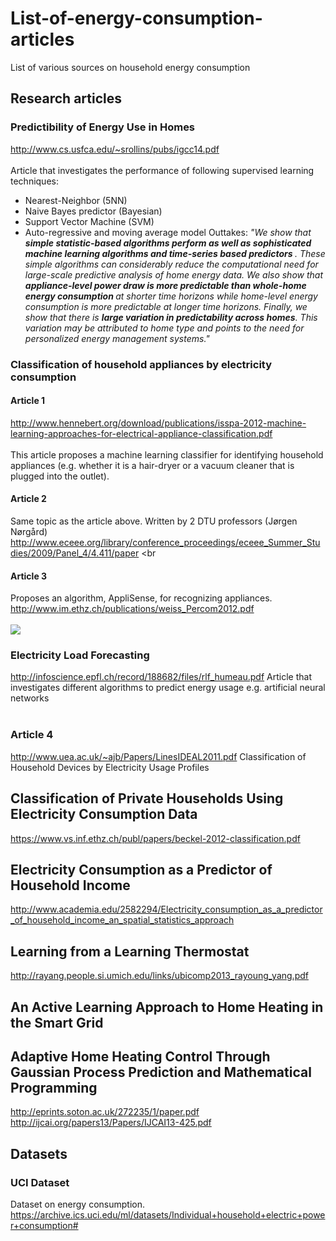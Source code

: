 # List-of-energy-consumption-articles
List of various sources on household energy consumption

## Research articles

### Predictibility of Energy Use in Homes
http://www.cs.usfca.edu/~srollins/pubs/igcc14.pdf
<br>
<br>
Article that investigates the performance of following supervised learning techniques:
* Nearest-Neighbor (5NN)
* Naive Bayes predictor (Bayesian)
* Support Vector Machine (SVM)
* Auto-regressive and moving average model
Outtakes:
<i>"We show that <b>simple statistic-based algorithms perform as well as
sophisticated machine learning algorithms and time-series based
predictors </b>. These simple algorithms can considerably reduce the
computational need for large-scale predictive analysis of home
energy data. We also show that <b>appliance-level power draw is
more predictable than whole-home energy consumption </b> at shorter
time horizons while home-level energy consumption is more
predictable at longer time horizons. Finally, we show that there is
<b>large variation in predictability across homes</b>. This variation may
be attributed to home type and points to the need for personalized
energy management systems." </i>


### Classification of household appliances by electricity consumption

#### Article 1
http://www.hennebert.org/download/publications/isspa-2012-machine-learning-approaches-for-electrical-appliance-classification.pdf
<br>
<br>
This article proposes a machine learning classifier for identifying household appliances (e.g. whether it is a hair-dryer or a vacuum cleaner that is plugged into the outlet).

#### Article 2
Same topic as the article above. Written by 2 DTU professors (Jørgen Nørgård)
http://www.eceee.org/library/conference_proceedings/eceee_Summer_Studies/2009/Panel_4/4.411/paper
<br
<br>

#### Article 3
Proposes an algorithm, AppliSense, for recognizing appliances.
http://www.im.ethz.ch/publications/weiss_Percom2012.pdf
<br>
<br>
![](http://s1.postimg.org/4p7m2qhyn/appliance_consumption1.png)
### Electricity Load Forecasting
http://infoscience.epfl.ch/record/188682/files/rlf_humeau.pdf
Article that investigates different algorithms to predict energy usage e.g. artificial neural networks
<br>
<br>

### Article 4
http://www.uea.ac.uk/~ajb/Papers/LinesIDEAL2011.pdf
Classification of Household Devices by Electricity Usage Profiles

## Classification of Private Households Using Electricity Consumption Data 
https://www.vs.inf.ethz.ch/publ/papers/beckel-2012-classification.pdf

## Electricity Consumption as a Predictor of Household Income
http://www.academia.edu/2582294/Electricity_consumption_as_a_predictor_of_household_income_an_spatial_statistics_approach

## Learning from a Learning Thermostat
http://rayang.people.si.umich.edu/links/ubicomp2013_rayoung_yang.pdf

## An Active Learning Approach to Home Heating in the Smart Grid

## Adaptive Home Heating Control Through Gaussian Process Prediction and Mathematical Programming
http://eprints.soton.ac.uk/272235/1/paper.pdf
http://ijcai.org/papers13/Papers/IJCAI13-425.pdf
## Datasets

### UCI Dataset
Dataset on energy consumption.
https://archive.ics.uci.edu/ml/datasets/Individual+household+electric+power+consumption#
<br>
